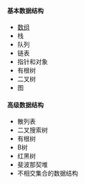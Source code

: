 #### 基本数据结构
  - [数组](foundation/array.md)
  - 栈
  - 队列
  - 链表
  - 指针和对象
  - 有根树
  - 二叉树
  - 图
#### 高级数据结构
  - 散列表
  - 二叉搜索树
  - 有根树
  - B树
  - 红黑树
  - 斐波那契堆
  - 不相交集合的数据结构